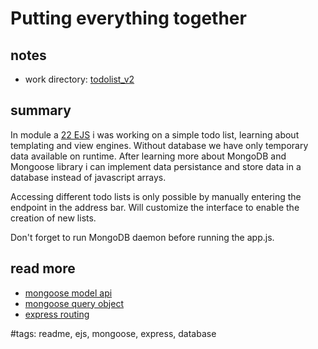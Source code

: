 # Putting everything together

## notes

- work directory: [todolist_v2](../todolist_v2/)

## summary

In module a [22 EJS](../22%20EJS/) i was working on a simple todo list, learning about templating and view engines. Without database we have only temporary data available on runtime. After learning more about MongoDB and Mongoose library i can implement data persistance and store data in a database instead of javascript arrays.

Accessing different todo lists is only possible by manually entering the endpoint in the address bar. Will customize the interface to enable the creation of new lists.

Don't forget to run MongoDB daemon before running the app.js.

## read more

- [mongoose model api](https://mongoosejs.com/docs/api/model.html)
- [mongoose query object](https://mongoosejs.com/docs/queries.html)
- [express routing](https://expressjs.com/en/guide/routing.html)

#tags: readme, ejs, mongoose, express, database
